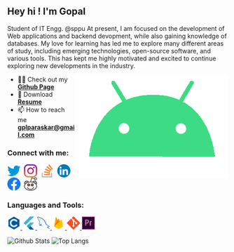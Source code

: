 <!--[![MasterHead](https://media-exp1.licdn.com/dms/image/C4E16AQF-YdClTtUhMg/profile-displaybackgroundimage-shrink_350_1400/0?e=1609372800&v=beta&t=6E5tCS27PQAir7y2vnMPjAmQe85xrTOIVUQT1A72gC0)](https://pavanpatil45.github.io/P4V4N-Page)-->
## Hey hi ! I'm Gopal<!--<img src="https://user-images.githubusercontent.com/1303154/88677602-1635ba80-d120-11ea-84d8-d263ba5fc3c0.gif" width="28px" alt="hi">-->
<!--<h1 align="center">Hi 👋, I'm Gopal Paraskar</h1>-->
Student of IT Engg. @sppu At present, I am focused on the development of Web applications and backend devopment, while also gaining knowledge of databases. My love for learning has led me to explore many different areas of study, including emerging technologies, open-source software, and various tools. This has kept me highly motivated and excited to continue exploring new developments in the industry.

<img align="right" alt="Coding" width="350" src="./g8.gif">
<!--https://cdn.dribbble.com/users/2646423/screenshots/5507196/computer.gif">-->

- 👨‍💻 Check out my [**Github Page**]()
- 📃 Download [**Resume**](https://drive.google.com/file/d/1qE89CTgyPXFXf4-mvNwQWlR4knKlKyxt/view?usp=sharing)
- 📫 How to reach me **gplparaskar@gmail.com**

<h3 align="left">Connect with me:</h3>
<p align="left">
  
<a href="https://twitter.com/" target="blank"><img align="center" src="/connect with me/twitter.png" alt="twitter" width="30" /></a>&nbsp;
<a href="https://instagram.com" target="blank"><img align="center" src="/connect with me/insta.png" alt="instagram" width="30" /></a>&nbsp;
<a href="https://stackoverflow.com/users " target="blank"><img align="center" src="/connect with me/stack.svg" alt="stack-overflow" height="30" width="30" /></a>&nbsp;
<a href="https://linkedin.com" target="blank"><img align="center" src="/connect with me/linkedin.webp" alt="linkedin" height="30" width="30" /></a>&nbsp;
<a href="https://facebook.com" target="blank"><img align="center" src="/connect with me/facebook.webp" alt="facebook" height="30" width="30" /></a>&nbsp;
<a href="https://www.reddit.com" target="blank"><img align="center" src="/connect with me/reddit.svg" alt="reddit" width="30" /></a>&nbsp;
</p>
<h3 align="left">Languages and Tools:</h3>
<p align="left"> 
<!--<a href="https://www.oracle.com/in/java/" target="_blank"> <img src="/tools used/java.svg" alt="java" width="30" height="30"/> </a>-->
<!--<a href="https://www.python.org/" target="_blank"> <img src="/tools used/python.svg" alt="python" width="30" height="30"/> </a>-->
<a href="https://www.cprogramming.com/" target="_blank"> <img src="/tools used/c.svg" alt="c" width="30" height="30"/> </a> 
<a href="https://flutter.dev" target="_blank"> <img src="/tools used/flutter.svg" alt="flutter" width="30" height="30"/> </a> 
<a href="https://www.mysql.com/" target="_blank"> <img src="/tools used/mysql.svg" alt="mysql" width="30" height="30"/> </a> 
<a href="https://www.firebase.com/" target="_blank"> <img src="/tools used/firebase.png" alt="mysql" width="30" height="30"/> </a> 
<a href="https://git-scm.com/" target="_blank"> <img src="/tools used/git.svg" alt="git" width="30" height="30"/> </a> 
<a href="https://www.adobe.com/in/products/premiere.html" target="_blank"> <img src="/tools used/premier.svg" alt="premierpro" width="30" height="30"/> </a>


![Github Stats](https://github-readme-stats.vercel.app/api?username=GopalParaskar&count_private=true&show_icons=true&include_all_commits=true)
![Top Langs](https://github-readme-stats.vercel.app/api/top-langs/?username=GopalParaskar&hide=TeX&layout=compact)

<!--&theme=vue-dark-->
